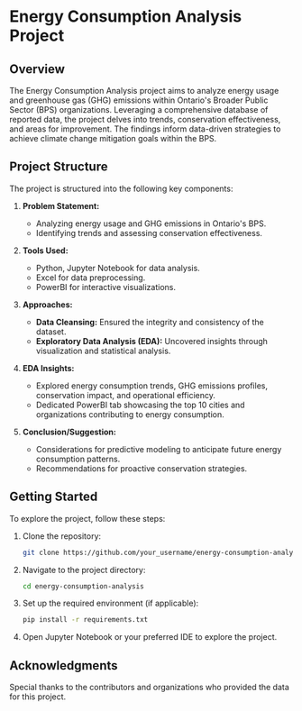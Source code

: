 # Energy Consumption Analysis Project

## Overview

The Energy Consumption Analysis project aims to analyze energy usage and greenhouse gas (GHG) emissions within Ontario's Broader Public Sector (BPS) organizations. Leveraging a comprehensive database of reported data, the project delves into trends, conservation effectiveness, and areas for improvement. The findings inform data-driven strategies to achieve climate change mitigation goals within the BPS.

## Project Structure

The project is structured into the following key components:

1. **Problem Statement:**
   - Analyzing energy usage and GHG emissions in Ontario's BPS.
   - Identifying trends and assessing conservation effectiveness.

2. **Tools Used:**
   - Python, Jupyter Notebook for data analysis.
   - Excel for data preprocessing.
   - PowerBI for interactive visualizations.

3. **Approaches:**
   - **Data Cleansing:** Ensured the integrity and consistency of the dataset.
   - **Exploratory Data Analysis (EDA):** Uncovered insights through visualization and statistical analysis.

4. **EDA Insights:**
   - Explored energy consumption trends, GHG emissions profiles, conservation impact, and operational efficiency.
   - Dedicated PowerBI tab showcasing the top 10 cities and organizations contributing to energy consumption.

5. **Conclusion/Suggestion:**
   - Considerations for predictive modeling to anticipate future energy consumption patterns.
   - Recommendations for proactive conservation strategies.

## Getting Started

To explore the project, follow these steps:

1. Clone the repository:
   ```bash
   git clone https://github.com/your_username/energy-consumption-analysis.git
   ```

2. Navigate to the project directory:
   ```bash
   cd energy-consumption-analysis
   ```

3. Set up the required environment (if applicable):
   ```bash
   pip install -r requirements.txt
   ```

4. Open Jupyter Notebook or your preferred IDE to explore the project.

## Acknowledgments

Special thanks to the contributors and organizations who provided the data for this project.
